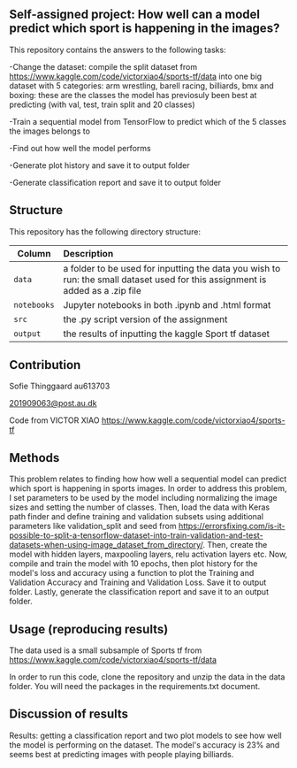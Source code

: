 ## Self-assigned project: How well can a model predict which sport is happening in the images?

This repository contains the answers to the following tasks:

-Change the dataset: compile the split dataset from https://www.kaggle.com/code/victorxiao4/sports-tf/data into one big dataset with 5 categories: arm wrestling, barell racing, billiards, bmx and boxing: these are the classes the model has previosuly been best at predicting (with val, test, train split and 20 classes)

-Train a sequential model from TensorFlow to predict which of the 5 classes the images belongs to

-Find out how well the model performs

-Generate plot history and save it to output folder

-Generate classification report and save it to output folder


## Structure

This repository has the following directory structure:

| Column | Description|
|--------|:-----------|
```data```| a folder to be used for inputting the data you wish to run: the small dataset used for this assignment is added as a .zip file
```notebooks``` | Jupyter notebooks in both .ipynb and .html format
```src``` | the .py script version of the assignment
```output``` | the results of inputting the kaggle Sport tf dataset

## Contribution

Sofie Thinggaard au613703

201909063@post.au.dk

Code from VICTOR XIAO https://www.kaggle.com/code/victorxiao4/sports-tf

## Methods

This problem relates to finding how how well a sequential model can predict which sport is happening in sports images. In order to address this problem, I set parameters to be used by the model including normalizing the image sizes and setting the number of classes. Then, load the data with Keras path finder and define training and validation subsets using additional parameters like validation_split and seed from https://errorsfixing.com/is-it-possible-to-split-a-tensorflow-dataset-into-train-validation-and-test-datasets-when-using-image_dataset_from_directory/. Then, create the model with hidden layers, maxpooling layers, relu activation layers etc. Now, compile and train the model with 10 epochs, then plot history for the model's loss and accuracy using a function to plot the Training and Validation Accuracy and Training and Validation Loss. Save it to output folder. Lastly, generate the classification report and save it to an output folder.

## Usage (reproducing results)

The data used is a small subsample of Sports tf from https://www.kaggle.com/code/victorxiao4/sports-tf/data

In order to run this code, clone the repository and unzip the data in the data folder. You will need the packages in the requirements.txt document.

## Discussion of results

Results: getting a classification report and two plot models to see how well the model is performing on the dataset. The model's accuracy is 23% and seems best at predicting images with people playing billiards. 
